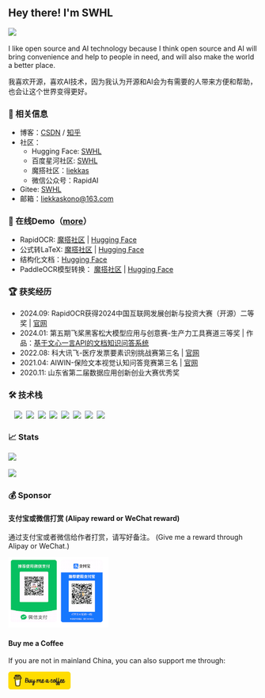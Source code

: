 ## Hey there! I'm SWHL 

<p>
    <a href="https://pypi.org/user/SWHL/">
        <img src="https://img.shields.io/badge/PyPi-SWHL-blue?style=flat-square&logo=pypi&logoColor=white">
    </a>
</p>

I like open source and AI technology because I think open source and AI will bring convenience and help to people in need, and will also make the world a better place. 

我喜欢开源，喜欢AI技术，因为我认为开源和AI会为有需要的人带来方便和帮助，也会让这个世界变得更好。

### 📝 相关信息
- 博客：[CSDN](https://blog.csdn.net/shiwanghualuo) / [知乎](https://www.zhihu.com/people/shiwanghualuo)
- 社区：
    - Hugging Face: [SWHL](https://huggingface.co/SWHL)
    - 百度星河社区: [SWHL](https://aistudio.baidu.com/personalcenter/thirdview/57084)
    - 魔搭社区：[liekkas](https://www.modelscope.cn/profile/liekkas)
    - 微信公众号：RapidAI
- Gitee: [SWHL](https://gitee.com/SWHL)
- 邮箱：liekkaskono@163.com

### 📃 在线Demo（[more](https://huggingface.co/SWHL)）
- RapidOCR: [魔搭社区](https://www.modelscope.cn/studios/liekkas/RapidOCRDemo/summary) | [Hugging Face](https://huggingface.co/spaces/SWHL/RapidOCRDemo)
- 公式转LaTeX: [魔搭社区](https://www.modelscope.cn/studios/liekkas/RapidLatexOCRDemo/summary) | [Hugging Face](https://huggingface.co/spaces/SWHL/RapidLatexOCRDemo)
- 结构化文档：[Hugging Face](https://huggingface.co/spaces/SWHL/RapidStructureDemo)
- PaddleOCR模型转换： [魔搭社区](https://www.modelscope.cn/studios/liekkas/PaddleOCRModelConverter/summary) | [Hugging Face](https://huggingface.co/spaces/SWHL/PaddleOCRModelConverter) 

### 🏆 获奖经历
- 2024.09: RapidOCR获得2024中国互联网发展创新与投资大赛（开源）二等奖 | [官网](https://bs.bjos.club/hjgg-n183.html#cons)
- 2024.01: 第五期飞桨黑客松大模型应用与创意赛-生产力工具赛道三等奖 | 作品：[基于文心一言API的文档知识问答系统](https://aistudio.baidu.com/application/detail/8138)
- 2022.08: 科大讯飞-医疗发票要素识别挑战赛第三名 | [官网](https://challenge.xfyun.cn/topic/info?type=medical-invoice&option=phb)
- 2021.04: AIWIN-保险文本视觉认知问答竞赛第三名 | [官网](http://ailab.aiwin.org.cn/competitions/49)
- 2020.11: 山东省第二届数据应用创新创业大赛优秀奖

### 🛠 技术栈
&nbsp;&nbsp;
<img height=40 src="https://cdn.jsdelivr.net/gh/devicons/devicon/icons/python/python-original.svg" />&nbsp;
<img height=40 src="https://cdn.jsdelivr.net/gh/devicons/devicon/icons/cplusplus/cplusplus-original.svg" />&nbsp;
<img height=40 src="https://cdn.jsdelivr.net/gh/devicons/devicon/icons/pytorch/pytorch-original.svg" />&nbsp;
<img height=40 src="https://cdn.jsdelivr.net/gh/devicons/devicon/icons/git/git-original-wordmark.svg" />&nbsp;
<img height=40 src="https://cdn.jsdelivr.net/gh/devicons/devicon/icons/markdown/markdown-original.svg" />&nbsp;
<img height=40 src="https://cdn.jsdelivr.net/gh/devicons/devicon/icons/latex/latex-original.svg" />&nbsp;
<img height=40 src="https://cdn.jsdelivr.net/gh/devicons/devicon/icons/bash/bash-original.svg" />&nbsp;
<img height=40 src="https://cdn.jsdelivr.net/gh/devicons/devicon/icons/vscode/vscode-original-wordmark.svg" />&nbsp;  

### 📈 Stats
![](http://github-profile-summary-cards.vercel.app/api/cards/profile-details?username=SWHL) 

<a href="https://github.com/drkostas">
    <img src="https://github-stats-alpha.vercel.app/api?username=SWHL">
</a>


### 💰 Sponsor
#### 支付宝或微信打赏 (Alipay reward or WeChat reward)
通过支付宝或者微信给作者打赏，请写好备注。 (Give me a reward through Alipay or WeChat.)

<div align="left">
    <img src="https://raw.githubusercontent.com/RapidAI/.github/ce6c21bf30935ad441376a29886c63d62392b354/assets/Sponsor.png" width="40%" height="40%">
</div>

#### Buy me a Coffee
If you are not in mainland China, you can also support me through:

<div align="left">
    <a href="https://www.buymeacoffee.com/SWHL"><img src="https://raw.githubusercontent.com/RapidAI/.github/main/assets/buymeacoffe.png" width="25%" height="25%"></a>
</div>

